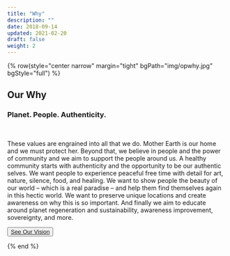 ```yaml
---
title: "Why"
description: ""
date: 2018-09-14
updated: 2021-02-20
draft: false
weight: 2
---
```


<!-- section 1 (JP) -->

{% row(style="center narrow" margin="tight" bgPath="img/opwhy.jpg" bgStyle="full") %}

<div class="bg-gray-200/50 py-4 px-4 rounded-md">

## Our Why

### Planet. People. Authenticity.

<br>

These values are engrained into all that we do. Mother Earth is our home and we must protect her. Beyond that, we believe in people and the power of community and we aim to support the people around us. A healthy community starts with authenticity and the opportunity to be our authentic selves. We want people to experience peaceful free time with detail for art, nature, silence, food, and healing. We want to show people the beauty of our world – which is a real paradise – and help them find themselves again in this hectic world. We want to preserve unique locations and create awareness on why this is so important. And finally we aim to educate around planet regeneration and sustainability, awareness improvement, sovereignty, and more.

<button>[See Our Vision](/vision)</button>

</div>

{% end %}

